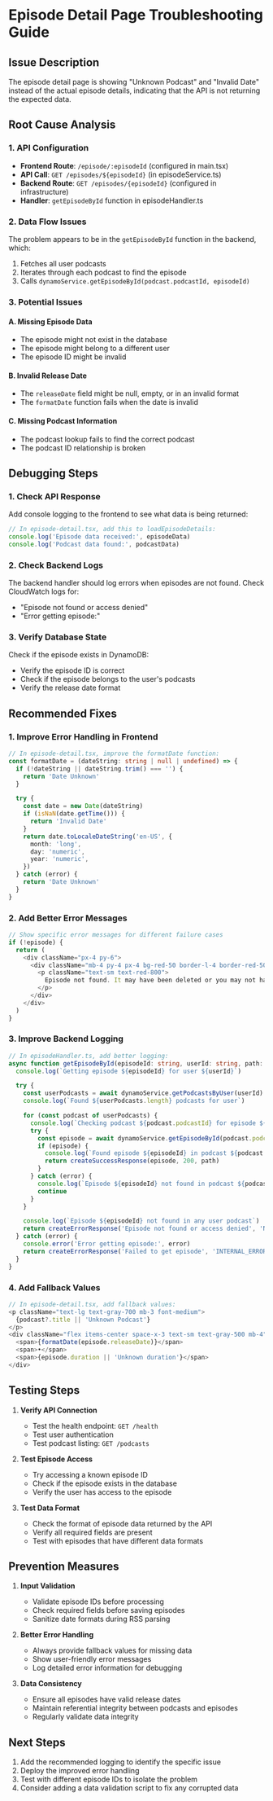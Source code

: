 # Episode Detail Page Troubleshooting Guide

## Issue Description

The episode detail page is showing "Unknown Podcast" and "Invalid Date" instead of the actual episode details, indicating that the API is not returning the expected data.

## Root Cause Analysis

### 1. API Configuration

- **Frontend Route**: `/episode/:episodeId` (configured in main.tsx)
- **API Call**: `GET /episodes/${episodeId}` (in episodeService.ts)
- **Backend Route**: `GET /episodes/{episodeId}` (configured in infrastructure)
- **Handler**: `getEpisodeById` function in episodeHandler.ts

### 2. Data Flow Issues

The problem appears to be in the `getEpisodeById` function in the backend, which:

1. Fetches all user podcasts
2. Iterates through each podcast to find the episode
3. Calls `dynamoService.getEpisodeById(podcast.podcastId, episodeId)`

### 3. Potential Issues

#### A. Missing Episode Data

- The episode might not exist in the database
- The episode might belong to a different user
- The episode ID might be invalid

#### B. Invalid Release Date

- The `releaseDate` field might be null, empty, or in an invalid format
- The `formatDate` function fails when the date is invalid

#### C. Missing Podcast Information

- The podcast lookup fails to find the correct podcast
- The podcast ID relationship is broken

## Debugging Steps

### 1. Check API Response

Add console logging to the frontend to see what data is being returned:

```typescript
// In episode-detail.tsx, add this to loadEpisodeDetails:
console.log('Episode data received:', episodeData)
console.log('Podcast data found:', podcastData)
```

### 2. Check Backend Logs

The backend handler should log errors when episodes are not found. Check CloudWatch logs for:

- "Episode not found or access denied"
- "Error getting episode:"

### 3. Verify Database State

Check if the episode exists in DynamoDB:

- Verify the episode ID is correct
- Check if the episode belongs to the user's podcasts
- Verify the release date format

## Recommended Fixes

### 1. Improve Error Handling in Frontend

```typescript
// In episode-detail.tsx, improve the formatDate function:
const formatDate = (dateString: string | null | undefined) => {
  if (!dateString || dateString.trim() === '') {
    return 'Date Unknown'
  }

  try {
    const date = new Date(dateString)
    if (isNaN(date.getTime())) {
      return 'Invalid Date'
    }
    return date.toLocaleDateString('en-US', {
      month: 'long',
      day: 'numeric',
      year: 'numeric',
    })
  } catch (error) {
    return 'Date Unknown'
  }
}
```

### 2. Add Better Error Messages

```typescript
// Show specific error messages for different failure cases
if (!episode) {
  return (
    <div className="px-4 py-6">
      <div className="mb-4 py-4 px-4 bg-red-50 border-l-4 border-red-500">
        <p className="text-sm text-red-800">
          Episode not found. It may have been deleted or you may not have access to it.
        </p>
      </div>
    </div>
  )
}
```

### 3. Improve Backend Logging

```typescript
// In episodeHandler.ts, add better logging:
async function getEpisodeById(episodeId: string, userId: string, path: string) {
  console.log(`Getting episode ${episodeId} for user ${userId}`)

  try {
    const userPodcasts = await dynamoService.getPodcastsByUser(userId)
    console.log(`Found ${userPodcasts.length} podcasts for user`)

    for (const podcast of userPodcasts) {
      console.log(`Checking podcast ${podcast.podcastId} for episode ${episodeId}`)
      try {
        const episode = await dynamoService.getEpisodeById(podcast.podcastId, episodeId)
        if (episode) {
          console.log(`Found episode ${episodeId} in podcast ${podcast.podcastId}`)
          return createSuccessResponse(episode, 200, path)
        }
      } catch (error) {
        console.log(`Episode ${episodeId} not found in podcast ${podcast.podcastId}`)
        continue
      }
    }

    console.log(`Episode ${episodeId} not found in any user podcast`)
    return createErrorResponse('Episode not found or access denied', 'NOT_FOUND', 404, path)
  } catch (error) {
    console.error('Error getting episode:', error)
    return createErrorResponse('Failed to get episode', 'INTERNAL_ERROR', 500, path)
  }
}
```

### 4. Add Fallback Values

```typescript
// In episode-detail.tsx, add fallback values:
<p className="text-lg text-gray-700 mb-3 font-medium">
  {podcast?.title || 'Unknown Podcast'}
</p>
<div className="flex items-center space-x-3 text-sm text-gray-500 mb-4">
  <span>{formatDate(episode.releaseDate)}</span>
  <span>•</span>
  <span>{episode.duration || 'Unknown duration'}</span>
</div>
```

## Testing Steps

1. **Verify API Connection**
   - Test the health endpoint: `GET /health`
   - Test user authentication
   - Test podcast listing: `GET /podcasts`

2. **Test Episode Access**
   - Try accessing a known episode ID
   - Check if the episode exists in the database
   - Verify the user has access to the episode

3. **Test Data Format**
   - Check the format of episode data returned by the API
   - Verify all required fields are present
   - Test with episodes that have different data formats

## Prevention Measures

1. **Input Validation**
   - Validate episode IDs before processing
   - Check required fields before saving episodes
   - Sanitize date formats during RSS parsing

2. **Better Error Handling**
   - Always provide fallback values for missing data
   - Show user-friendly error messages
   - Log detailed error information for debugging

3. **Data Consistency**
   - Ensure all episodes have valid release dates
   - Maintain referential integrity between podcasts and episodes
   - Regularly validate data integrity

## Next Steps

1. Add the recommended logging to identify the specific issue
2. Deploy the improved error handling
3. Test with different episode IDs to isolate the problem
4. Consider adding a data validation script to fix any corrupted data
